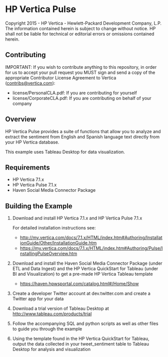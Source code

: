 HP Vertica Pulse
=====
Copyright 2015 - HP Vertica - Hewlett-Packard Development Company, L.P. The information contained herein is subject to change without notice. HP shall not be liable for technical or editorial errors or omissions contained herein.


Contributing
-------------

IMPORTANT: If you wish to contribute anything to this repository, in order for us to accept your pull request you MUST sign and send a copy of the appropriate Contributor License Agreement to Vertica (contribs@vertica.com):

* license/PersonalCLA.pdf: If you are contributing for yourself
* license/CorporateCLA.pdf: If you are contributing on behalf of your company


Overview
---------

HP Vertica Pulse provides a suite of functions that allow you to analyze and extract the sentiment from English and Spanish language text directly from your HP Vertica database.

This example uses Tableau Desktop for data visualization.

Requirements
-------------

* HP Vertica 7.1.x
* HP Vertica Pulse 7.1.x
* Haven Social Media Connector Package

Building the Example
--------------------

1. Download and install HP Vertica 7.1.x and HP Vertica Pulse 7.1.x

    For detailed installation instructions see:
    * http://my.vertica.com/docs/7.1.x/HTML/index.htm#Authoring/InstallationGuide/Other/InstallationGuide.htm
    * https://my.vertica.com/docs/7.1.x/HTML/index.htm#Authoring/Pulse/InstallingPulseOverview.htm

2. Download and install the Haven Social Media Connector Package (under ETL and Data Ingest) and the HP Vertica QuickStart for Tableau (under BI and Visualization) to get a pre-made HP Vertica Tableau template

    * https://haven.hpwsportal.com/catalog.html#/Home/Show

3. Create a developer Twitter account at dev.twitter.com and create a Twitter app for your data

4. Download a trial version of Tableau Desktop at http://www.tableau.com/products/trial

5. Follow the accompanying SQL and python scripts as well as other files to guide you through the example

6. Using the template found in the HP Vertica QuickStart for Tableau, output the data collected in your tweet_sentiment table to Tableau Desktop for analysis and visualization

